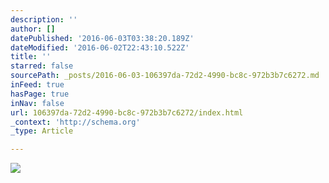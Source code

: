 ```yaml
---
description: ''
author: []
datePublished: '2016-06-03T03:38:20.189Z'
dateModified: '2016-06-02T22:43:10.522Z'
title: ''
starred: false
sourcePath: _posts/2016-06-03-106397da-72d2-4990-bc8c-972b3b7c6272.md
inFeed: true
hasPage: true
inNav: false
url: 106397da-72d2-4990-bc8c-972b3b7c6272/index.html
_context: 'http://schema.org'
_type: Article

---
```

![](https://the-grid-user-content.s3-us-west-2.amazonaws.com/7795907b-fd3d-4911-b214-85934c2e6dcb.jpg)